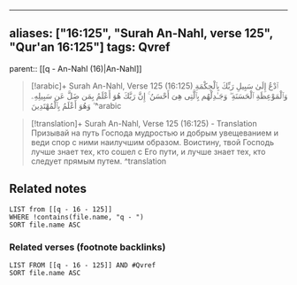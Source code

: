 
---
aliases: ["16:125", "Surah An-Nahl, verse 125", "Qur'an 16:125"]
tags: Qvref
---

parent:: [[q - An-Nahl (16)|An-Nahl]]

> [!arabic]+ Surah An-Nahl, Verse 125 (16:125)
> <span class="quran-arabic">ٱدْعُ إِلَىٰ سَبِيلِ رَبِّكَ بِٱلْحِكْمَةِ وَٱلْمَوْعِظَةِ ٱلْحَسَنَةِ ۖ وَجَـٰدِلْهُم بِٱلَّتِى هِىَ أَحْسَنُ ۚ إِنَّ رَبَّكَ هُوَ أَعْلَمُ بِمَن ضَلَّ عَن سَبِيلِهِۦ ۖ وَهُوَ أَعْلَمُ بِٱلْمُهْتَدِينَ</span>
^arabic

> [!translation]+ Surah An-Nahl, Verse 125 (16:125) - Translation
> Призывай на путь Господа мудростью и добрым увещеванием и веди спор с ними наилучшим образом. Воистину, твой Господь лучше знает тех, кто сошел с Его пути, и лучше знает тех, кто следует прямым путем.
^translation



## Related notes
```dataview
LIST from [[q - 16 - 125]]
WHERE !contains(file.name, "q - ")
SORT file.name ASC
```

### Related verses (footnote backlinks)
```dataview
LIST FROM [[q - 16 - 125]] AND #Qvref
SORT file.name ASC
```

